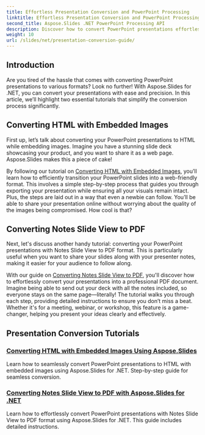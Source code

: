 ```yaml
---
title: Effortless Presentation Conversion and PowerPoint Processing
linktitle: Effortless Presentation Conversion and PowerPoint Processing
second_title: Aspose.Slides .NET PowerPoint Processing API
description: Discover how to convert PowerPoint presentations effortlessly using Aspose.Slides for .NET with our clear, step-by-step tutorials.
weight: 10
url: /slides/net/presentation-conversion-guide/
---
```

## Introduction

Are you tired of the hassle that comes with converting PowerPoint presentations to various formats? Look no further! With Aspose.Slides for .NET, you can convert your presentations with ease and precision. In this article, we’ll highlight two essential tutorials that simplify the conversion process significantly.

## Converting HTML with Embedded Images

First up, let’s talk about converting your PowerPoint presentations to HTML while embedding images. Imagine you have a stunning slide deck showcasing your product, and you want to share it as a web page. Aspose.Slides makes this a piece of cake! 

By following our tutorial on [Converting HTML with Embedded Images](./converting-html-with-embedded-images/), you’ll learn how to efficiently transition your PowerPoint slides into a web-friendly format. This involves a simple step-by-step process that guides you through exporting your presentation while ensuring all your visuals remain intact. Plus, the steps are laid out in a way that even a newbie can follow. You’ll be able to share your presentation online without worrying about the quality of the images being compromised. How cool is that?

## Converting Notes Slide View to PDF

Next, let's discuss another handy tutorial: converting your PowerPoint presentations with Notes Slide View to PDF format. This is particularly useful when you want to share your slides along with your presenter notes, making it easier for your audience to follow along. 

With our guide on [Converting Notes Slide View to PDF](./converting-notes-slide-view-to-pdf/), you'll discover how to effortlessly convert your presentations into a professional PDF document. Imagine being able to send out your deck with all the notes included, so everyone stays on the same page—literally! The tutorial walks you through each step, providing detailed instructions to ensure you don’t miss a beat. Whether it's for a meeting, webinar, or workshop, this feature is a game-changer, helping you present your ideas clearly and effectively.

## Presentation Conversion Tutorials
### [Converting HTML with Embedded Images Using Aspose.Slides](./converting-html-with-embedded-images/)
Learn how to seamlessly convert PowerPoint presentations to HTML with embedded images using Aspose.Slides for .NET. Step-by-step guide for seamless conversion.
### [Converting Notes Slide View to PDF with Aspose.Slides for .NET](./converting-notes-slide-view-to-pdf/)
Learn how to effortlessly convert PowerPoint presentations with Notes Slide View to PDF format using Aspose.Slides for .NET. This guide includes detailed instructions.
